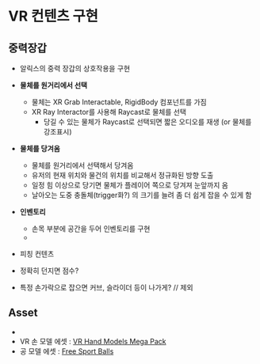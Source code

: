 # VR 컨텐츠 구현

## 중력장갑
- 알릭스의 중력 장갑의 상호작용을 구현
- **물체를 원거리에서 선택**
  - 물체는  XR Grab Interactable, RigidBody 컴포넌트를 가짐
  - XR Ray Interactor를 사용해 Raycast로 물체를 선택
    - 당길 수 있는 물체가 Raycast로 선택되면 짧은 오디오를 재생 (or 물체를 강조표시)
- **물체를 당겨옴**
  - 물체를 원거리에서 선택해서 당겨옴
  - 유저의 현재 위치와 물건의 위치를 비교해서 정규화된 방향 도출
  - 일정 힘 이상으로 당기면 물체가 플레이어 쪽으로 당겨져 눈앞까지 옴
  - 날아오는 도중 충돌체(trigger화?) 의 크기를 늘려 좀 더 쉽게 잡을 수 있게 함 
- **인벤토리**
  - 손목 부분에 공간을 두어 인벤토리를 구현
  - 

- 피칭 컨텐츠
- 정확히 던지면 점수?
- 특정 손가락으로 잡으면 커브, 슬라이더 등이 나가게? // 제외


## Asset
- 
- VR 손 모델 에셋 : [VR Hand Models Mega Pack](https://assetstore.unity.com/packages/3d/characters/humanoids/vr-hand-models-mega-pack-handy-hands-left-right-200607)
- 공 모델 에셋 : [Free Sport Balls]( https://assetstore.unity.com/packages/3d/props/free-sport-balls-293937)